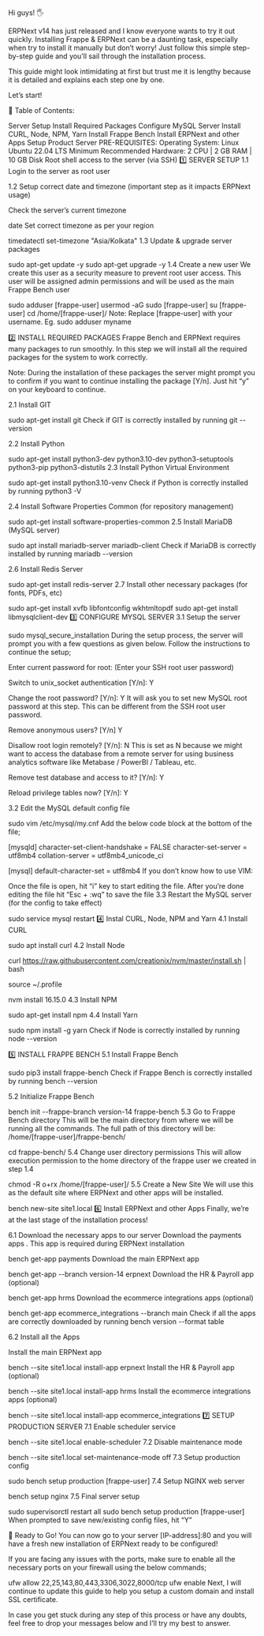 Hi guys! :raised_hand_with_fingers_splayed:

ERPNext v14 has just released and I know everyone wants to try it out quickly. Installing Frappe & ERPNext can be a daunting task, especially when try to install it manually but don’t worry! Just follow this simple step-by-step guide and you’ll sail through the installation process.

This guide might look intimidating at first but trust me it is lengthy because it is detailed and explains each step one by one.

Let’s start!

:page_facing_up: Table of Contents:

Server Setup
Install Required Packages
Configure MySQL Server
Install CURL, Node, NPM, Yarn
Install Frappe Bench
Install ERPNext and other Apps
Setup Product Server
PRE-REQUISITES:
Operating System: Linux Ubuntu 22.04 LTS
Minimum Recommended Hardware: 2 CPU | 2 GB RAM | 10 GB Disk
Root shell access to the server (via SSH)
:one: SERVER SETUP
1.1 Login to the server as root user

1.2 Setup correct date and timezone (important step as it impacts ERPNext usage)

Check the server’s current timezone

date
Set correct timezone as per your region

timedatectl set-timezone "Asia/Kolkata"
1.3 Update & upgrade server packages

sudo apt-get update -y
sudo apt-get upgrade -y
1.4 Create a new user
We create this user as a security measure to prevent root user access.
This user will be assigned admin permissions and will be used as the main Frappe Bench user

sudo adduser [frappe-user]
usermod -aG sudo [frappe-user]
su [frappe-user] 
cd /home/[frappe-user]/
Note: Replace [frappe-user] with your username. Eg. sudo adduser myname

:two: INSTALL REQUIRED PACKAGES
Frappe Bench and ERPNext requires many packages to run smoothly. In this step we will install all the required packages for the system to work correctly.

Note: During the installation of these packages the server might prompt you to confirm if you want to continue installing the package [Y/n]. Just hit “y” on your keyboard to continue.

2.1 Install GIT

sudo apt-get install git
Check if GIT is correctly installed by running git --version

2.2 Install Python

sudo apt-get install python3-dev python3.10-dev python3-setuptools python3-pip python3-distutils
2.3 Install Python Virtual Environment

sudo apt-get install python3.10-venv
Check if Python is correctly installed by running python3 -V

2.4 Install Software Properties Common (for repository management)

sudo apt-get install software-properties-common
2.5 Install MariaDB (MySQL server)

sudo apt install mariadb-server mariadb-client
Check if MariaDB is correctly installed by running mariadb --version

2.6 Install Redis Server

sudo apt-get install redis-server
2.7 Install other necessary packages (for fonts, PDFs, etc)

sudo apt-get install xvfb libfontconfig wkhtmltopdf
sudo apt-get install libmysqlclient-dev
:three: CONFIGURE MYSQL SERVER
3.1 Setup the server

sudo mysql_secure_installation
During the setup process, the server will prompt you with a few questions as given below. Follow the instructions to continue the setup;

Enter current password for root: (Enter your SSH root user password)

Switch to unix_socket authentication [Y/n]: Y

Change the root password? [Y/n]: Y
It will ask you to set new MySQL root password at this step. This can be different from the SSH root user password.

Remove anonymous users? [Y/n] Y

Disallow root login remotely? [Y/n]: N
This is set as N because we might want to access the database from a remote server for using business analytics software like Metabase / PowerBI / Tableau, etc.

Remove test database and access to it? [Y/n]: Y

Reload privilege tables now? [Y/n]: Y

3.2 Edit the MySQL default config file

sudo vim /etc/mysql/my.cnf
Add the below code block at the bottom of the file;

[mysqld]
character-set-client-handshake = FALSE
character-set-server = utf8mb4
collation-server = utf8mb4_unicode_ci

[mysql]
default-character-set = utf8mb4
If you don’t know how to use VIM:

Once the file is open, hit “i” key to start editing the file.
After you’re done editing the file hit “Esc + :wq” to save the file
3.3 Restart the MySQL server (for the config to take effect)

sudo service mysql restart
:four: Instal CURL, Node, NPM and Yarn
4.1 Install CURL

sudo apt install curl
4.2 Install Node

curl https://raw.githubusercontent.com/creationix/nvm/master/install.sh | bash

source ~/.profile

nvm install 16.15.0
4.3 Install NPM

sudo apt-get install npm
4.4 Install Yarn

sudo npm install -g yarn
Check if Node is correctly installed by running node --version

:five: INSTALL FRAPPE BENCH
5.1 Install Frappe Bench

sudo pip3 install frappe-bench
Check if Frappe Bench is correctly installed by running bench --version

5.2 Initialize Frappe Bench

bench init --frappe-branch version-14 frappe-bench
5.3 Go to Frappe Bench directory
This will be the main directory from where we will be running all the commands.
The full path of this directory will be: /home/[frappe-user]/frappe-bench/

cd frappe-bench/
5.4 Change user directory permissions
This will allow execution permission to the home directory of the frappe user we created in step 1.4

chmod -R o+rx /home/[frappe-user]/
5.5 Create a New Site
We will use this as the default site where ERPNext and other apps will be installed.

bench new-site site1.local
:six: Install ERPNext and other Apps
Finally, we’re at the last stage of the installation process!

6.1 Download the necessary apps to our server
Download the payments apps . This app is required during ERPNext installation

bench get-app payments
Download the main ERPNext app

bench get-app --branch version-14 erpnext
Download the HR & Payroll app (optional)

bench get-app hrms
Download the ecommerce integrations apps (optional)

bench get-app ecommerce_integrations --branch main
Check if all the apps are correctly downloaded by running bench version --format table

6.2 Install all the Apps

Install the main ERPNext app

bench --site site1.local install-app erpnext
Install the HR & Payroll app (optional)

bench --site site1.local install-app hrms
Install the ecommerce integrations apps (optional)

bench --site site1.local install-app ecommerce_integrations
:seven: SETUP PRODUCTION SERVER
7.1 Enable scheduler service

bench --site site1.local enable-scheduler
7.2 Disable maintenance mode

bench --site site1.local set-maintenance-mode off
7.3 Setup production config

sudo bench setup production [frappe-user]
7.4 Setup NGINX web server

bench setup nginx
7.5 Final server setup

sudo supervisorctl restart all
sudo bench setup production [frappe-user]
When prompted to save new/existing config files, hit “Y”

:tada: Ready to Go!
You can now go to your server [IP-address]:80 and you will have a fresh new installation of ERPNext ready to be configured!

If you are facing any issues with the ports, make sure to enable all the necessary ports on your firewall using the below commands;

ufw allow 22,25,143,80,443,3306,3022,8000/tcp
ufw enable
Next, I will continue to update this guide to help you setup a custom domain and install SSL certificate.

In case you get stuck during any step of this process or have any doubts, feel free to drop your messages below and I’ll try my best to answer.
